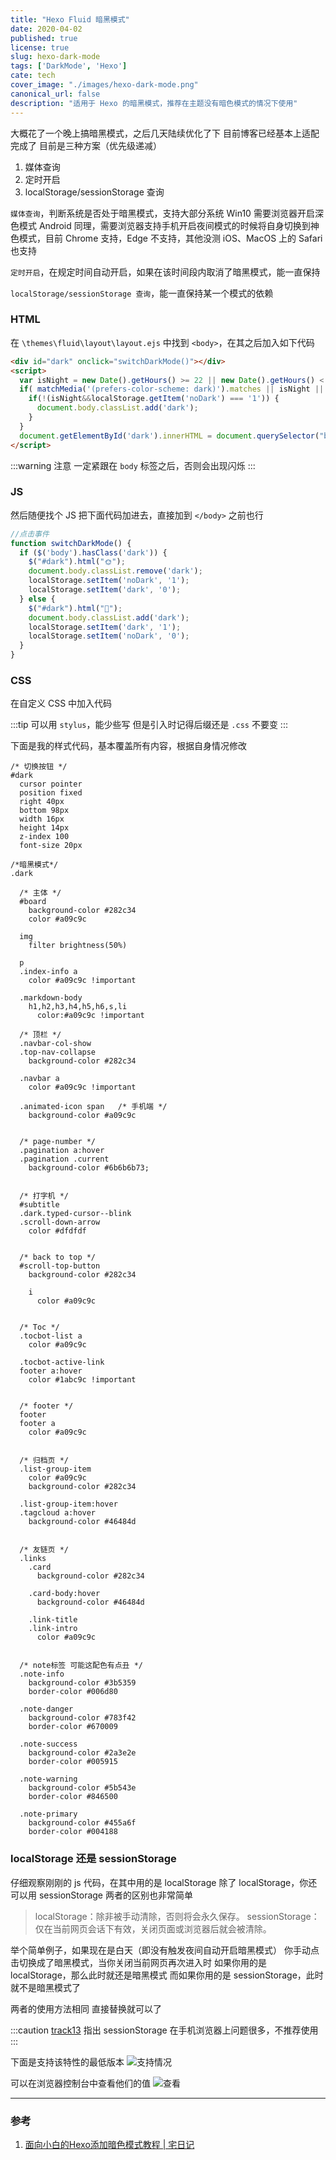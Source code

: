 ```yaml
---
title: "Hexo Fluid 暗黑模式"
date: 2020-04-02
published: true
license: true
slug: hexo-dark-mode
tags: ['DarkMode', 'Hexo']
cate: tech
cover_image: "./images/hexo-dark-mode.png"
canonical_url: false
description: "适用于 Hexo 的暗黑模式，推荐在主题没有暗色模式的情况下使用"
---
```



大概花了一个晚上搞暗黑模式，之后几天陆续优化了下
目前博客已经基本上适配完成了
目前是三种方案（优先级递减）

1. 媒体查询
2. 定时开启
3. localStorage/sessionStorage 查询
<!--more-->
`媒体查询`，判断系统是否处于暗黑模式，支持大部分系统
Win10 需要浏览器开启深色模式
Android 同理，需要浏览器支持手机开启夜间模式的时候将自身切换到神色模式，目前 Chrome 支持，Edge 不支持，其他没测
iOS、MacOS 上的 Safari 也支持

`定时开启`，在规定时间自动开启，如果在该时间段内取消了暗黑模式，能一直保持

`localStorage/sessionStorage 查询`，能一直保持某一个模式的依赖

### HTML

在 `\themes\fluid\layout\layout.ejs` 中找到 `<body>`，在其之后加入如下代码

```html
<div id="dark" onclick="switchDarkMode()"></div>
<script>
  var isNight = new Date().getHours() >= 22 || new Date().getHours() < 7;
  if( matchMedia('(prefers-color-scheme: dark)').matches || isNight || localStorage.getItem('dark') === '1') {
    if(!(isNight&&localStorage.getItem('noDark') === '1')) {
      document.body.classList.add('dark');
    }
  }
  document.getElementById('dark').innerHTML = document.querySelector("body").classList.contains("dark")?"🌙":"🌞";
</script>
```

:::warning 注意
一定紧跟在 `body` 标签之后，否则会出现闪烁
:::

### JS

然后随便找个 JS 把下面代码加进去，直接加到 `</body>` 之前也行

```js
//点击事件
function switchDarkMode() {
  if ($('body').hasClass('dark')) {
    $("#dark").html("🌞");
    document.body.classList.remove('dark');
    localStorage.setItem('noDark', '1');
    localStorage.setItem('dark', '0');
  } else {
    $("#dark").html("🌙");
    document.body.classList.add('dark');
    localStorage.setItem('dark', '1');
    localStorage.setItem('noDark', '0');
  }
}
```

### CSS

在自定义 CSS 中加入代码

:::tip
可以用 `stylus`，能少些写
但是引入时记得后缀还是 `.css` 不要变
:::

下面是我的样式代码，基本覆盖所有内容，根据自身情况修改

```stylus
/* 切换按钮 */
#dark
  cursor pointer
  position fixed
  right 40px
  bottom 98px
  width 16px
  height 14px
  z-index 100
  font-size 20px

/*暗黑模式*/
.dark

  /* 主体 */
  #board
    background-color #282c34
    color #a09c9c
  
  img  
    filter brightness(50%)

  p
  .index-info a  
    color #a09c9c !important

  .markdown-body
    h1,h2,h3,h4,h5,h6,s,li  
      color:#a09c9c !important

  /* 顶栏 */
  .navbar-col-show
  .top-nav-collapse  
    background-color #282c34

  .navbar a
    color #a09c9c !important

  .animated-icon span   /* 手机端 */
    background-color #a09c9c


  /* page-number */
  .pagination a:hover
  .pagination .current  
    background-color #6b6b6b73;


  /* 打字机 */
  #subtitle
  .dark.typed-cursor--blink
  .scroll-down-arrow
    color #dfdfdf


  /* back to top */
  #scroll-top-button
    background-color #282c34

    i
      color #a09c9c


  /* Toc */
  .tocbot-list a
    color #a09c9c

  .tocbot-active-link
  footer a:hover
    color #1abc9c !important


  /* footer */
  footer
  footer a
    color #a09c9c


  /* 归档页 */
  .list-group-item
    color #a09c9c
    background-color #282c34

  .list-group-item:hover
  .tagcloud a:hover
    background-color #46484d


  /* 友链页 */
  .links
    .card  
      background-color #282c34

    .card-body:hover  
      background-color #46484d

    .link-title
    .link-intro  
      color #a09c9c


  /* note标签 可能这配色有点丑 */
  .note-info
    background-color #3b5359
    border-color #006d80

  .note-danger
    background-color #783f42
    border-color #670009

  .note-success
    background-color #2a3e2e
    border-color #005915

  .note-warning
    background-color #5b543e
    border-color #846500

  .note-primary
    background-color #455a6f
    border-color #004188
```

### localStorage 还是 sessionStorage

仔细观察刚刚的 js 代码，在其中用的是 localStorage
除了 localStorage，你还可以用 sessionStorage
两者的区别也非常简单

> localStorage：除非被手动清除，否则将会永久保存。
> sessionStorage： 仅在当前网页会话下有效，关闭页面或浏览器后就会被清除。

举个简单例子，如果现在是白天（即没有触发夜间自动开启暗黑模式）
你手动点击切换成了暗黑模式，当你关闭当前网页再次进入时
如果你用的是 localStorage，那么此时就还是暗黑模式
而如果你用的是 sessionStorage，此时就不是暗黑模式了

两者的使用方法相同
直接替换就可以了

:::caution [track13](https://crosschannel.cc) 指出
sessionStorage 在手机浏览器上问题很多，不推荐使用
:::

下面是支持该特性的最低版本
![支持情况](https://cos.royce2003.top/41212/01.webp-default)

可以在浏览器控制台中查看他们的值
![查看](https://cos.royce2003.top/41212/02.webp-default)

---

### 参考

1. [面向小白的Hexo添加暗色模式教程 | 宅日记](https://crosschannel.cc/daily/hexo%E6%B7%BB%E5%8A%A0%E6%9A%97%E8%89%B2%E6%A8%A1%E5%BC%8F.html)
